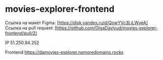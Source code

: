 # movies-explorer-frontend

Сcылка на макет Figma: [https://disk.yandex.ru/d/QowYVc3LjLWyeA]
Ссылка на pull request: [https://github.com/OlgaDavlyud/movies-explorer-frontend/pull/2]

IP 51.250.94.252

Frontend https://damovies-explorer.nomoredomains.rocks
